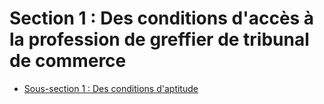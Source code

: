 # Section 1  :   Des conditions d'accès à la profession de greffier de tribunal de commerce

- [Sous-section 1  :   Des conditions d'aptitude](sous-section-1)
